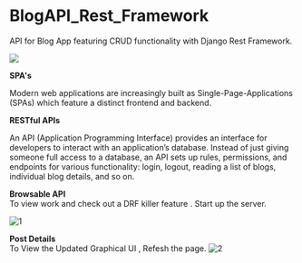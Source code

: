 # BlogAPI_Rest_Framework
API for Blog App featuring CRUD functionality with Django Rest Framework.

<img src="https://cfe2-static.s3-us-west-2.amazonaws.com/media/blog-api-django-rest-framework/images/share/blog_api_cfe_share.png"/>

<b>SPA's</b>

Modern web applications are increasingly built as Single-Page-Applications (SPAs) which feature a distinct frontend and backend.


<b>RESTful APIs</b>

An API (Application Programming Interface) provides an interface for developers to interact with an application’s database. Instead of just giving someone full access to a database, 
an API sets up rules, permissions, and endpoints for various functionality: login, logout, reading a list of blogs, individual blog details, and so on.

<b>Browsable API</b></br>
To view work and check out a DRF killer feature . Start up the server.

![1](https://user-images.githubusercontent.com/15167039/39880404-83d91604-549f-11e8-860e-2d78c4d6aad1.png)

<b> Post Details</b></br>
To View the Updated Graphical UI , Refesh the page.
![2](https://user-images.githubusercontent.com/15167039/39880619-213bda3a-54a0-11e8-901e-6b4f42953f17.png)


